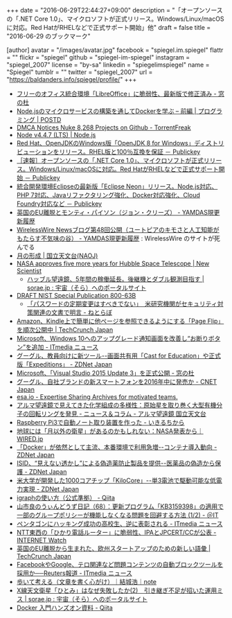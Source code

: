 +++
date = "2016-06-29T22:44:27+09:00"
description = "「オープンソースの「.NET Core 1.0」、マイクロソフトが正式リリース。Windows/Linux/macOSに対応。Red HatがRHELなどで正式サポート開始」他"
draft = false
title = "2016-06-29 のブックマーク"

[author]
  avatar = "/images/avatar.jpg"
  facebook = "spiegel.im.spiegel"
  flattr = ""
  flickr = "spiegel"
  github = "spiegel-im-spiegel"
  instagram = "spiegel_2007"
  license = "by-sa"
  linkedin = "spiegelimspiegel"
  name = "Spiegel"
  tumblr = ""
  twitter = "spiegel_2007"
  url = "https://baldanders.info/spiegel/profile/"
+++

- [フリーのオフィス統合環境「LibreOffice」に脆弱性、最新版で修正済み - 窓の杜](http://forest.watch.impress.co.jp/docs/news/1007779.html)
- [Node.jsのマイクロサービスの構築を通してDockerを学ぶ – 前編 | プログラミング | POSTD](http://postd.cc/learn-docker-by-building-a-microservice-1/)
- [DMCA Notices Nuke 8,268 Projects on Github - TorrentFreak](https://torrentfreak.com/dmca-notices-nuke-8268-projects-on-github-160629/)
- [Node v4.4.7 (LTS) | Node.js](https://nodejs.org/en/blog/release/v4.4.7/)
- [Red Hat、OpenJDKのWindows版「OpenJDK 8 for Windows」ディストリビューションをリリース。RHEL版と100％互換を保証 － Publickey](http://www.publickey1.jp/blog/16/red_hat_openjdk_8_for_windows.html)
- [［速報］オープンソースの「.NET Core 1.0」、マイクロソフトが正式リリース。Windows/Linux/macOSに対応。Red HatがRHELなどで正式サポート開始 － Publickey](http://www.publickey1.jp/blog/16/net_core_10_redhat.html)
- [統合開発環境Eclipseの最新版「Eclipse Neon」リリース。Node.js対応、PHP 7対応、Javaリファクタリング強化、Docker対応強化、Cloud Foundry対応など － Publickey](http://www.publickey1.jp/blog/16/eclipse_neon.html)
- [英国のEU離脱とモンティ・パイソン（ジョン・クリーズ） - YAMDAS現更新履歴](http://d.hatena.ne.jp/yomoyomo/20160628/brexit)
- [WirelessWire Newsブログ第48回公開（ユートピアのキモさと人工知能がもたらす不気味の谷） - YAMDAS現更新履歴](http://d.hatena.ne.jp/yomoyomo/20160628/wirelesswire) : WirelessWire のサイトが死んでる
- [月の形成 | 国立天文台(NAOJ)](http://www.nao.ac.jp/gallery/weekly/2016/20160628-4d2u.html)
- [NASA approves five more years for Hubble Space Telescope | New Scientist](https://www.newscientist.com/article/2095042-nasa-approves-five-more-years-for-hubble-space-telescope/)
    - [ハッブル望遠鏡、5年間の稼働延長。後継機とダブル観測目指す | sorae.jp : 宇宙（そら）へのポータルサイト](http://sorae.jp/030201/2016_06_26_hubble.html)
- [DRAFT NIST Special Publication 800-63B](https://pages.nist.gov/800-63-3/sp800-63b.html)
    - [「パスワードの定期変更はすべきでない」　米研究機関がセキュリティ対策関連の文書で明言 - ねとらぼ](http://nlab.itmedia.co.jp/nl/articles/1606/28/news127.html)
- [Amazon、Kindle上で簡単に他ページを参照できるようにする「Page Flip」を順次公開中 | TechCrunch Japan](http://jp.techcrunch.com/2016/06/29/20160628amazon-introduces-page-flip-for-kindle/)
- [Microsoft、Windows 10へのアップグレード通知画面を改善し“お断りボタン”を追加 - ITmedia ニュース](http://www.itmedia.co.jp/news/articles/1606/29/news063.html)
- [グーグル、教員向けに新ツール--画面共有用「Cast for Education」や正式版「Expeditions」 - ZDNet Japan](http://japan.zdnet.com/article/35084964/)
- [Microsoft、「Visual Studio 2015 Update 3」を正式公開 - 窓の杜](http://forest.watch.impress.co.jp/docs/news/1007454.html)
- [グーグル、自社ブランドの新スマートフォンを2016年中に発売か - CNET Japan](http://japan.cnet.com/news/service/35084970/)
- [esa.io - Expertise Sharing Archives for motivated teams.](https://esa.io/)
- [アルマ望遠鏡で見えてきた化学組成の多様性：原始星を取り巻く大型有機分子の回転リングを発見 - ニュース＆コラム - アルマ望遠鏡 国立天文台](http://alma.mtk.nao.ac.jp/j/news/info/2016/0628post_662.html)
- [Raspberry Pi3で自動ノート取り装置を作った - いきるちから](http://dolicas.hatenablog.com/entry/2016/06/26/231848)
- [地球には「月以外の衛星」があるのかもしれない：NASA発表から｜WIRED.jp](http://wired.jp/2016/06/24/asteroid-ho3/)
- [「Docker」が依然として主流、本番環境で利用急増--コンテナ導入動向 - ZDNet Japan](http://japan.zdnet.com/article/35084914/)
- [ISID、“見えない透かし”による偽造薬防止製品を提供--医薬品の偽造から保護 - ZDNet Japan](http://japan.zdnet.com/article/35084861/)
- [米大学が開発した1000コアチップ「KiloCore」--単3電池で駆動可能な低電力実現 - ZDNet Japan](http://japan.zdnet.com/article/35084895/)
- [igraphの使い方（公式準拠） - Qiita](http://qiita.com/scapegoat_11_/items/d99cbcfea053d9fcd8d2)
- [山市良のうぃんどうず日記（68）：更新プログラム「KB3159398」の適用で一部のグループポリシーが機能しなくなる問題を回避する方法 (1/2) - ＠IT](http://www.atmarkit.co.jp/ait/articles/1606/27/news016.html)
- [ペンタゴンにハッキング成功の高校生、逆に表彰される - ITmedia ニュース](http://www.itmedia.co.jp/news/articles/1606/27/news071.html)
- [NTT東西の「ひかり電話ルーター」に脆弱性、IPAとJPCERT/CCが公表 -INTERNET Watch](http://internet.watch.impress.co.jp/docs/news/1007288.html)
- [英国のEU離脱から生まれた、欧州スタートアップのための新しい語彙 | TechCrunch Japan](http://jp.techcrunch.com/2016/06/27/20160626brexit-creates-a-new-vocabulary-for-startups-in-europe/)
- [FacebookやGoogle、テロ関連など問題コンテンツの自動ブロックツールを採用か──Reuters報道 - ITmedia ニュース](http://www.itmedia.co.jp/news/articles/1606/27/news082.html)
- [歩いて考える（文章を書く心がけ）｜結城浩｜note](https://note.mu/hyuki/n/n267ef5ac05ac)
- [X線天文衛星「ひとみ」はなぜ失敗したか(2)　引き継ぎ不足が招いた運用ミス | sorae.jp : 宇宙（そら）へのポータルサイト](http://sorae.jp/02/2016_06_26_astro-h.html)
- [Docker 入門ハンズオン資料 - Qiita](http://qiita.com/zembutsu/items/891c7ffd2c36097400b1)

